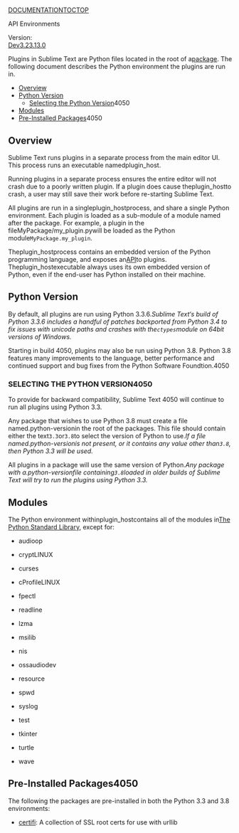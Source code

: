 # 

[DOCUMENTATION](index)[TOC](api_environments#toc)[TOP](api_environments#)

API Environments

Version:  
[Dev](api_environments#ver-dev)[3.2](api_environments#ver-3.2)[3.1](api_environments#ver-3.1)[3.0](api_environments#ver-3.0)

Plugins in Sublime Text are Python files located in the root of a[package](packages). The following document describes the Python environment the plugins are run in.

*   [Overview](api_environments#overview)
*   [Python Version](api_environments#python_version)
    *   [Selecting the Python Version](api_environments#selecting_python_version)4050
*   [Modules](api_environments#modules)
*   [Pre-Installed Packages](api_environments#preinstalled_packages)4050

## Overview

Sublime Text runs plugins in a separate process from the main editor UI. This process runs an executable namedplugin\_host.

Running plugins in a separate process ensures the entire editor will not crash due to a poorly written plugin. If a plugin does cause theplugin\_hostto crash, a user may still save their work before re-starting Sublime Text.

All plugins are run in a singleplugin\_hostprocess, and share a single Python environment. Each plugin is loaded as a sub-module of a module named after the package. For example, a plugin in the fileMyPackage/my\_plugin.pywill be loaded as the Python module`MyPackage.my_plugin`.

Theplugin\_hostprocess contains an embedded version of the Python programming language, and exposes an[API](api_reference)to plugins. Theplugin\_hostexecutable always uses its own embedded version of Python, even if the end-user has Python installed on their machine.

## Python Version

By default, all plugins are run using Python 3.3.6.*Sublime Text‘s build of Python 3.3.6 includes a handful of patches backported from Python 3.4 to fix issues with unicode paths and crashes with the`ctypes`module on 64bit versions of Windows.*

Starting in build 4050, plugins may also be run using Python 3.8. Python 3.8 features many improvements to the language, better performance and continued support and bug fixes from the Python Software Foundtion.4050

### SELECTING THE PYTHON VERSION4050

To provide for backward compatibility, Sublime Text 4050 will continue to run all plugins using Python 3.3.

Any package that wishes to use Python 3.8 must create a file named.python-versionin the root of the packages. This file should contain either the text`3.3`or`3.8`to select the version of Python to use.*If a file named.python-versionis not present, or it contains any value other than`3.8`, then Python 3.3 will be used.*

All plugins in a package will use the same version of Python.*Any package with a.python-versionfile containing`3.8`loaded in older builds of Sublime Text will try to run the plugins using Python 3.3.*

## Modules

The Python environment withinplugin\_hostcontains all of the modules in[The Python Standard Library](https://docs.python.org/3.3/library/), except for:

*   audioop
*   cryptLINUX
*   curses
*   cProfileLINUX
*   fpectl
*   readline

*   lzma
*   msilib
*   nis
*   ossaudiodev
*   resource
*   spwd

*   syslog
*   test
*   tkinter
*   turtle
*   wave

## Pre-Installed Packages4050

The following the packages are pre-installed in both the Python 3.3 and 3.8 environments:

*   [certifi](https://pypi.org/project/certifi/): A collection of SSL root certs for use with urllib